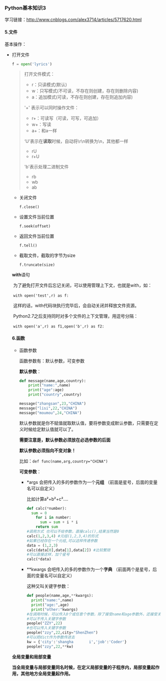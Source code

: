 ### Python基本知识3

学习链接：http://www.cnblogs.com/alex3714/articles/5717620.html

#### 5.文件

基本操作：

- 打开文件

  ```python
  f = open('lyrics')

  ```

  >打开文件模式：
  >
  >- r：只读模式(默认)
  >- w：只写模式(不可读，不存在则创建，存在则删除内容)
  >- a：追加模式(可读，不存在则创建，存在则追加内容)
  >
  >'+' 表示可以同时操作文件：
  >
  >- r+：可读写（可读，可写，可追加）
  >- w+：写读
  >- a+：和a一样
  >
  >‘U'表示在**读取**时候，自动将\r\n转换为\n，其他都一样
  >
  >- rU
  >- r+U
  >
  >'b'表示处理二进制文件
  >
  >- rb
  >- wb
  >- ab

  - 关闭文件

    `f.close()` 

  - 设置文件当前位置

    `f.seek(offset)`

  - 返回文件当前位置

    `f.tell()`

  - 截取文件，截取的字节为size

    `f.truncate(size)`

  **with**语句

  ​	为了避免打开文件后忘记关闭，可以使用管理上下文，也就是with，如：

  ​	`with open('test',r) as f: `

  ​	这样的话，with代码块执行完毕后，会自动关闭并释放文件资源。

  ​	Python2.7之后支持同时对多个文件的上下文管理，用逗号分隔：

  ​	`with open('a',r) as f1,open('b',r) as f2:`

  #### 6.函数

  - 函数参数

    函数参数有：默认参数，可变参数

    **默认参数**： 

    ```python
    def message(name,age,country):
        print("name:",name)
        print("age":age)
        print("country",country)

    message("zhangsan",23,"CHINA")
    message("lisi",22,"CHINA")
    message("moumou",24,"CHINA")
    ```

    默认参数就是你不赋值就取默认值，要将参数变成默认参数，只需要在定义时候给定默认值就可以了。

    **需要注意是，默认参数必须放在必选参数的后面** 

    **默认参数必须指向不变对象！** 

    比如：`def func(name,arg,country="CHINA")`

    **可变参数**：

    - \*args  会把传入的多的参数作为一个**元组** （前面是星号，后面的变量名可以自定义）

      比如计算a²+b²+c²....

      ```python
      def calc(*number):
      	sum = 0
          for i in number:
            sum = sum + i * i
          return sum
      #调用方式 也可以不给参数，直接calc(),结果当然是0
      calc(1,2,3,4) #元组(1,2,3,4)的形式
      #如果已经存在一个元组,可以这样传递参数
      data = (1,2,3)
      calc(data[0],data[1],data[2])	#比较繁琐
      #可以直接这样，加个星号
      calc(*data)
      ```

    - \**kwargs 会吧传入的多的参数作为一个**字典** （前面两个是星号，后面的变量名可以自定义）

      这种又叫关键字参数：

      ```python
      def people(name,age,**kwargs):
      	print("name:",name)
      	print("age:",age)
      	print("other:"kwargs)
      #在调用时候，可以传入0个或任意个参数，除了接受name和age参数外，还接受关键字参数kwargs
      #可以不传入关键字参数
      people("ZZY",22)
      #也可以传入关键字参数
      people("zzy",22,city="ShenZhen")
      #可以把dict作为参数传进去
      kw = {'city':'shangha       i','job':'Coder'}
      people("zzy",22,**kw)
      ```


  **全局变量和局部变量**

  ​	**当全局变量与局部变量同名时候，在定义局部变量的子程序内，局部变量起作用，其他地方全局变量起作用。** 

  ​

  ​

  ​

  ​

  ​

  ​

  ​

  ​

  ​

  ​